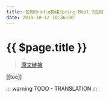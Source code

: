 ```yaml
---
title: 使用Gradle构建Spring Boot 2应用
date: 2019-10-12 10:36:00
---
```


# {{ $page.title }}

> [原文链接](https://guides.gradle.org/building-spring-boot-2-projects-with-gradle/)

[[toc]]

::: warning
TODO - TRANSLATION
:::
